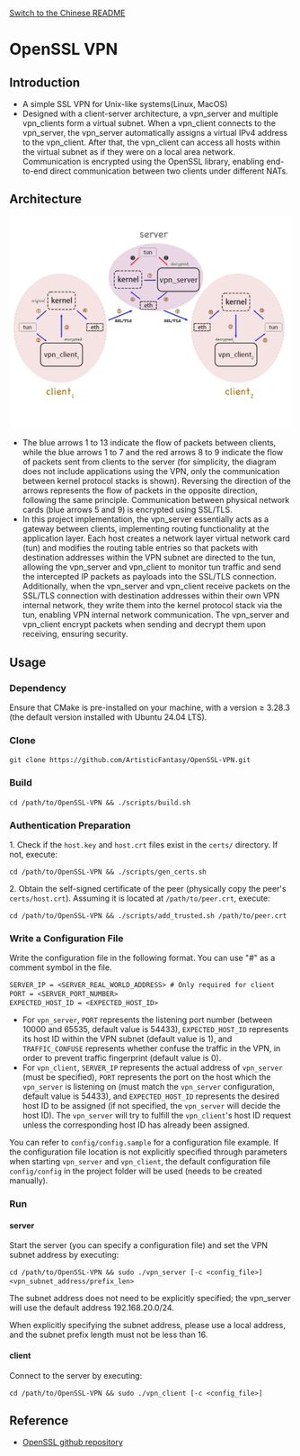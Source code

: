 [Switch to the Chinese README](README-cn.md)

# OpenSSL VPN

## Introduction

- A simple SSL VPN for Unix-like systems(Linux, MacOS)
- Designed with a client-server architecture, a vpn_server and multiple vpn_clients form a virtual subnet. When a vpn_client connects to the vpn_server, the vpn_server automatically assigns a virtual IPv4 address to the vpn_client. After that, the vpn_client can access all hosts within the virtual subnet as if they were on a local area network. Communication is encrypted using the OpenSSL library, enabling end-to-end direct communication between two clients under different NATs.

## Architecture

![OpenSSL VPN Architecture](images/openssl-vpn-architecture.png)

- The blue arrows 1 to 13 indicate the flow of packets between clients, while the blue arrows 1 to 7 and the red arrows 8 to 9 indicate the flow of packets sent from clients to the server (for simplicity, the diagram does not include applications using the VPN, only the communication between kernel protocol stacks is shown). Reversing the direction of the arrows represents the flow of packets in the opposite direction, following the same principle. Communication between physical network cards (blue arrows 5 and 9) is encrypted using SSL/TLS.
- In this project implementation, the vpn_server essentially acts as a gateway between clients, implementing routing functionality at the application layer. Each host creates a network layer virtual network card (tun) and modifies the routing table entries so that packets with destination addresses within the VPN subnet are directed to the tun, allowing the vpn_server and vpn_client to monitor tun traffic and send the intercepted IP packets as payloads into the SSL/TLS connection. Additionally, when the vpn_server and vpn_client receive packets on the SSL/TLS connection with destination addresses within their own VPN internal network, they write them into the kernel protocol stack via the tun, enabling VPN internal network communication. The vpn_server and vpn_client encrypt packets when sending and decrypt them upon receiving, ensuring security.

## Usage

### Dependency

Ensure that CMake is pre-installed on your machine, with a version ≥ 3.28.3 (the default version installed with Ubuntu 24.04 LTS).

### Clone

```
git clone https://github.com/ArtisticFantasy/OpenSSL-VPN.git
```

### Build

```
cd /path/to/OpenSSL-VPN && ./scripts/build.sh
```

### Authentication Preparation

1.&nbsp;Check if the `host.key` and `host.crt` files exist in the `certs/` directory. If not, execute:

```
cd /path/to/OpenSSL-VPN && ./scripts/gen_certs.sh
```

2.&nbsp;Obtain the self-signed certificate of the peer (physically copy the peer's `certs/host.crt`). Assuming it is located at `/path/to/peer.crt`, execute:

```
cd /path/to/OpenSSL-VPN && ./scripts/add_trusted.sh /path/to/peer.crt
```

### Write a Configuration File

Write the configuration file in the following format. You can use "#" as a comment symbol in the file.

```
SERVER_IP = <SERVER_REAL_WORLD_ADDRESS> # Only required for client
PORT = <SERVER_PORT_NUMBER>
EXPECTED_HOST_ID = <EXPECTED_HOST_ID>
```

- For `vpn_server`, `PORT` represents the listening port number (between 10000 and 65535, default value is 54433), `EXPECTED_HOST_ID` represents its host ID within the VPN subnet (default value is 1), and `TRAFFIC_CONFUSE` represents whether confuse the traffic in the VPN, in order to prevent traffic fingerprint (default value is 0).
- For `vpn_client`, `SERVER_IP` represents the actual address of `vpn_server` (must be specified), `PORT` represents the port on the host which the `vpn_server` is listening on (must match the `vpn_server` configuration, default value is 54433), and `EXPECTED_HOST_ID` represents the desired host ID to be assigned (if not specified, the `vpn_server` will decide the host ID). The `vpn_server` will try to fulfill the `vpn_client`'s host ID request unless the corresponding host ID has already been assigned.

You can refer to `config/config.sample` for a configuration file example. If the configuration file location is not explicitly specified through parameters when starting `vpn_server` and `vpn_client`, the default configuration file `config/config` in the project folder will be used (needs to be created manually).

### Run

#### server

Start the server (you can specify a configuration file) and set the VPN subnet address by executing:

```
cd /path/to/OpenSSL-VPN && sudo ./vpn_server [-c <config_file>] <vpn_subnet_address/prefix_len>
```

The subnet address does not need to be explicitly specified; the vpn_server will use the default address 192.168.20.0/24.

When explicitly specifying the subnet address, please use a local address, and the subnet prefix length must not be less than 16.

#### client

Connect to the server by executing:

```
cd /path/to/OpenSSL-VPN && sudo ./vpn_client [-c <config_file>]
```

## Reference

- [OpenSSL github repository](https://github.com/openssl/openssl)
